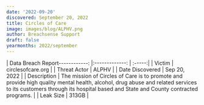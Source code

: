 ```yaml
---
date: '2022-09-20'
discovered: September 20, 2022
title: Circles of Care
image: images/blog/ALPHV.png
author: Breachsense Support
draft: false
yearmonths: 2022/september
---
```


| Data Breach Report------------:     |:-------------:    | :-----:|
| Victim      | circlesofcare.org      | 
| Threat Actor      | ALPHV      | 
| Date Discovered      | Sep 20, 2022      | 
| Description      | The mission of Circles of Care is to promote and provide high quality mental health, alcohol, drug abuse and related services to its customers through its hospital based and State and County contracted programs.      | 
| Leak Size      | 313GB      | 

